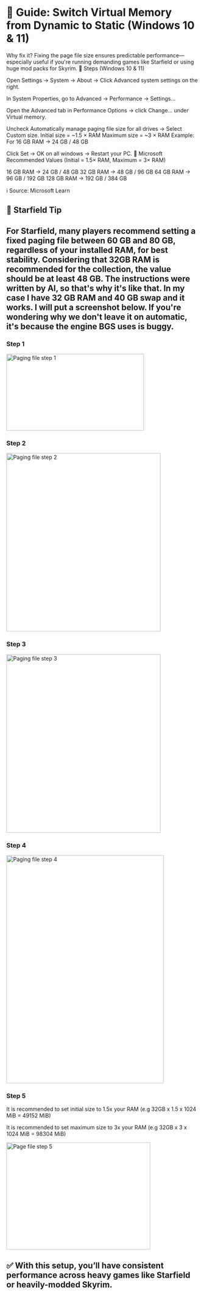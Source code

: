 # 📘 Guide: Switch Virtual Memory from Dynamic to Static (Windows 10 & 11)

Why fix it?
Fixing the page file size ensures predictable performance—especially useful if you're running demanding games like Starfield or using huge mod packs for Skyrim.
🔧 Steps (Windows 10 & 11)

Open Settings → System → About
→ Click Advanced system settings on the right.

In System Properties, go to Advanced → Performance → Settings…

Open the Advanced tab in Performance Options → click Change… under Virtual memory.

Uncheck Automatically manage paging file size for all drives → Select Custom size.
Initial size = ~1.5 × RAM
Maximum size = ~3 × RAM
Example: For 16 GB RAM → 24 GB / 48 GB

Click Set → OK on all windows → Restart your PC.
📏 Microsoft Recommended Values
(Initial = 1.5× RAM, Maximum = 3× RAM)

16 GB RAM → 24 GB / 48 GB
32 GB RAM → 48 GB / 96 GB
64 GB RAM → 96 GB / 192 GB
128 GB RAM → 192 GB / 384 GB

ℹ️ Source: Microsoft Learn

## 🚀 Starfield Tip
For Starfield, many players recommend setting a fixed paging file between 60 GB and 80 GB, regardless of your installed RAM, for best stability. Considering that 32GB RAM is recommended for the collection, the value should be at least 48 GB. The instructions were written by AI, so that's why it's like that.
In my case I have 32 GB RAM and 40 GB swap and it works. I will put a screenshot below. If you're wondering why we don't leave it on automatic, it's because the engine BGS uses is buggy.
---
### Step 1
<img width="361" height="201" alt="Paging file step 1" src="https://github.com/user-attachments/assets/b0caff6c-bc8f-43b8-9364-2dbf4c0ed2c0" />


### Step 2
<img width="405" height="467" alt="Paging file step 2" src="https://github.com/user-attachments/assets/bd98678c-1d01-4909-a662-9aa13d6e1872" />


### Step 3
<img width="405" height="467" alt="Paging file step 3" src="https://github.com/user-attachments/assets/e9ee5485-39cf-42b7-8652-e53801205048" />


### Step 4
<img width="413" height="597" alt="Paging file step 4" src="https://github.com/user-attachments/assets/d14fbaa9-77bf-468e-bbc1-3301fceb20f8" />


### Step 5
It is recommended to set initial size to 1.5x your RAM (e.g 32GB x 1.5 x 1024 MiB = 49152 MiB)

It is recommended to set maximum size to 3x your RAM (e.g 32GB x 3 x 1024 MiB = 98304 MiB)


<img width="378" height="280" alt="Page file step 5" src="https://github.com/user-attachments/assets/ecd48f48-e8d7-40e3-98db-b99e3747e777" />


## ✅ With this setup, you’ll have consistent performance across heavy games like Starfield or heavily-modded Skyrim.
